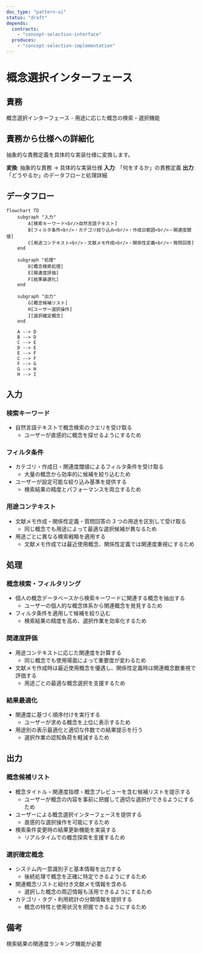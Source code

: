 ```yaml
---
doc_type: "pattern-ui"
status: "draft"
depends:
  contracts:
    - "concept-selection-interface"
  produces:
    - "concept-selection-implementation"
---
```


# 概念選択インターフェース

## 責務

<!-- PREMISE_BEGIN: concept-selection-interface -->
概念選択インターフェース - 用途に応じた概念の検索・選択機能
<!-- PREMISE_END: concept-selection-interface -->

## 責務から仕様への詳細化

抽象的な責務定義を具体的な実装仕様に変換します。

**変換**: 抽象的な責務 → 具体的な実装仕様
**入力**: 「何をするか」の責務定義
**出力**: 「どうやるか」のデータフローと処理詳細

<!-- LOCAL_CONCLUSION_BEGIN: concept-selection-implementation -->

## データフロー

```mermaid
flowchart TD
    subgraph "入力"
        A[検索キーワード<br/>自然言語テキスト]
        B[フィルタ条件<br/>・カテゴリ絞り込み<br/>・作成日範囲<br/>・関連度閾値]
        C[用途コンテキスト<br/>・文献メモ作成<br/>・関係性定義<br/>・質問回答]
    end

    subgraph "処理"
        D[概念検索処理]
        E[関連度評価]
        F[結果最適化]
    end

    subgraph "出力"
        G[概念候補リスト]
        H[ユーザー選択操作]
        I[選択確定概念]
    end

    A --> D
    B --> D
    C --> E
    D --> E
    E --> F
    C --> F
    F --> G
    G --> H
    H --> I
```

## 入力

### 検索キーワード

- 自然言語テキストで概念検索のクエリを受け取る
  - ユーザーが直感的に概念を探せるようにするため

### フィルタ条件

- カテゴリ・作成日・関連度閾値によるフィルタ条件を受け取る
  - 大量の概念から効率的に候補を絞り込むため
- ユーザーが設定可能な絞り込み基準を提供する
  - 検索結果の精度とパフォーマンスを両立するため

### 用途コンテキスト

- 文献メモ作成・関係性定義・質問回答の 3 つの用途を区別して受け取る
  - 同じ概念でも用途によって最適な選択候補が異なるため
- 用途ごとに異なる検索戦略を適用する
  - 文献メモ作成では最近使用概念、関係性定義では関連度重視にするため

## 処理

### 概念検索・フィルタリング

- 個人の概念データベースから検索キーワードに関連する概念を抽出する
  - ユーザーの個人的な概念体系から関連概念を発見するため
- フィルタ条件を適用して候補を絞り込む
  - 検索結果の精度を高め、選択作業を効率化するため

### 関連度評価

- 用途コンテキストに応じた関連度を計算する
  - 同じ概念でも使用場面によって重要度が変わるため
- 文献メモ作成時は最近使用概念を優遇し、関係性定義時は関連概念数重視で評価する
  - 用途ごとの最適な概念選択を支援するため

### 結果最適化

- 関連度に基づく順序付けを実行する
  - ユーザーが求める概念を上位に表示するため
- 用途別の表示最適化と適切な件数での結果提示を行う
  - 選択作業の認知負荷を軽減するため

## 出力

### 概念候補リスト

- 概念タイトル・関連度指標・概念プレビューを含む候補リストを提示する
  - ユーザーが概念の内容を事前に把握して適切な選択ができるようにするため
- ユーザーによる概念選択インターフェースを提供する
  - 直感的な選択操作を可能にするため
- 検索条件変更時の結果更新機能を実装する
  - リアルタイムでの概念探索を支援するため

### 選択確定概念

- システム内一意識別子と基本情報を出力する
  - 後続処理で概念を正確に特定できるようにするため
- 関連概念リストと紐付き文献メモ情報を含める
  - 選択した概念の周辺情報も活用できるようにするため
- カテゴリ・タグ・利用統計の分類情報を提供する
  - 概念の特性と使用状況を把握できるようにするため

## 備考

検索結果の関連度ランキング機能が必要

<!-- LOCAL_CONCLUSION_END: concept-selection-implementation -->
